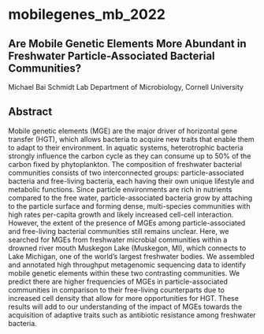 # mobilegenes_mb_2022

## Are Mobile Genetic Elements More Abundant in Freshwater Particle-Associated Bacterial Communities?
Michael Bai
Schmidt Lab
Department of Microbiology, Cornell University

## Abstract
Mobile genetic elements (MGE) are the major driver of horizontal gene transfer (HGT), which allows bacteria to acquire new traits that enable them to adapt to their environment. In aquatic systems, heterotrophic bacteria strongly influence  the carbon cycle as they can consume up to 50% of the carbon fixed by phytoplankton. The composition of freshwater bacterial communities consists of two interconnected groups: particle-associated bacteria and free-living bacteria, each having their own unique lifestyle and metabolic functions. Since particle environments are rich in nutrients compared to the free water, particle-associated bacteria grow by attaching to the particle surface and forming dense, multi-species communities with high rates per-capita growth and likely increased cell-cell interaction. However, the extent of the presence of MGEs among particle-associated and free-living bacterial communities still remains unclear. Here, we searched for MGEs from freshwater microbial communities within a drowned river mouth Muskegon Lake (Muskegon, MI), which connects to Lake Michigan, one of the world’s largest freshwater bodies. We assembled and annotated high throughput metagenomic sequencing data to identify mobile genetic elements within these two contrasting communities. We predict there are higher frequencies of MGEs in particle-associated communities in comparison to their free-living counterparts due to increased cell density that allow for more opportunities for HGT. These results will add to our understanding of the impact of MGEs towards the acquisition of adaptive traits such as antibiotic resistance among freshwater bacteria.
